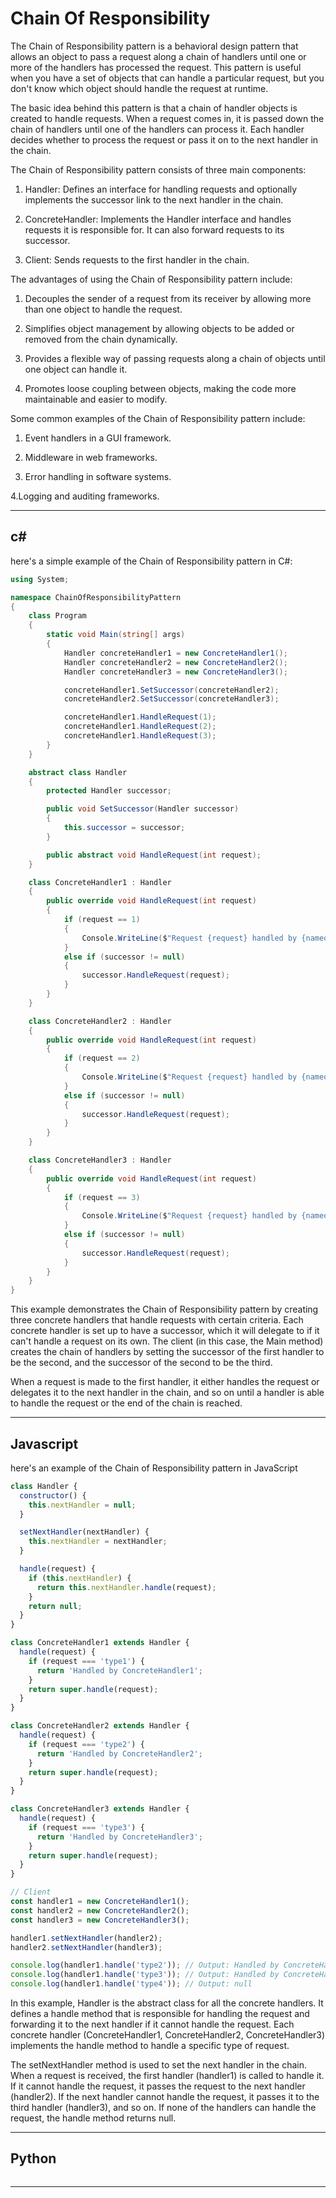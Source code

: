 Chain Of Responsibility
===
The Chain of Responsibility pattern is a behavioral design pattern that allows an object to pass a request along a chain of handlers until one or more of the handlers has processed the request. This pattern is useful when you have a set of objects that can handle a particular request, but you don't know which object should handle the request at runtime.

The basic idea behind this pattern is that a chain of handler objects is created to handle requests. When a request comes in, it is passed down the chain of handlers until one of the handlers can process it. Each handler decides whether to process the request or pass it on to the next handler in the chain.

The Chain of Responsibility pattern consists of three main components:

1. Handler: Defines an interface for handling requests and optionally implements the successor link to the next handler in the chain.

2. ConcreteHandler: Implements the Handler interface and handles requests it is responsible for. It can also forward requests to its successor.

3. Client: Sends requests to the first handler in the chain.

The advantages of using the Chain of Responsibility pattern include:

1. Decouples the sender of a request from its receiver by allowing more than one object to handle the request.

2. Simplifies object management by allowing objects to be added or removed from the chain dynamically.

3. Provides a flexible way of passing requests along a chain of objects until one object can handle it.

4. Promotes loose coupling between objects, making the code more maintainable and easier to modify.

Some common examples of the Chain of Responsibility pattern include:

1. Event handlers in a GUI framework.

2. Middleware in web frameworks.

3. Error handling in software systems.

4.Logging and auditing frameworks.

---

## c#
here's a simple example of the Chain of Responsibility pattern in C#:
```cs
using System;

namespace ChainOfResponsibilityPattern
{
    class Program
    {
        static void Main(string[] args)
        {
            Handler concreteHandler1 = new ConcreteHandler1();
            Handler concreteHandler2 = new ConcreteHandler2();
            Handler concreteHandler3 = new ConcreteHandler3();

            concreteHandler1.SetSuccessor(concreteHandler2);
            concreteHandler2.SetSuccessor(concreteHandler3);

            concreteHandler1.HandleRequest(1);
            concreteHandler1.HandleRequest(2);
            concreteHandler1.HandleRequest(3);
        }
    }

    abstract class Handler
    {
        protected Handler successor;

        public void SetSuccessor(Handler successor)
        {
            this.successor = successor;
        }

        public abstract void HandleRequest(int request);
    }

    class ConcreteHandler1 : Handler
    {
        public override void HandleRequest(int request)
        {
            if (request == 1)
            {
                Console.WriteLine($"Request {request} handled by {nameof(ConcreteHandler1)}");
            }
            else if (successor != null)
            {
                successor.HandleRequest(request);
            }
        }
    }

    class ConcreteHandler2 : Handler
    {
        public override void HandleRequest(int request)
        {
            if (request == 2)
            {
                Console.WriteLine($"Request {request} handled by {nameof(ConcreteHandler2)}");
            }
            else if (successor != null)
            {
                successor.HandleRequest(request);
            }
        }
    }

    class ConcreteHandler3 : Handler
    {
        public override void HandleRequest(int request)
        {
            if (request == 3)
            {
                Console.WriteLine($"Request {request} handled by {nameof(ConcreteHandler3)}");
            }
            else if (successor != null)
            {
                successor.HandleRequest(request);
            }
        }
    }
}

```
This example demonstrates the Chain of Responsibility pattern by creating three concrete handlers that handle requests with certain criteria. Each concrete handler is set up to have a successor, which it will delegate to if it can't handle a request on its own. The client (in this case, the Main method) creates the chain of handlers by setting the successor of the first handler to be the second, and the successor of the second to be the third.

When a request is made to the first handler, it either handles the request or delegates it to the next handler in the chain, and so on until a handler is able to handle the request or the end of the chain is reached.


---
## Javascript
here's an example of the Chain of Responsibility pattern in JavaScript 

```js
class Handler {
  constructor() {
    this.nextHandler = null;
  }

  setNextHandler(nextHandler) {
    this.nextHandler = nextHandler;
  }

  handle(request) {
    if (this.nextHandler) {
      return this.nextHandler.handle(request);
    }
    return null;
  }
}

class ConcreteHandler1 extends Handler {
  handle(request) {
    if (request === 'type1') {
      return 'Handled by ConcreteHandler1';
    }
    return super.handle(request);
  }
}

class ConcreteHandler2 extends Handler {
  handle(request) {
    if (request === 'type2') {
      return 'Handled by ConcreteHandler2';
    }
    return super.handle(request);
  }
}

class ConcreteHandler3 extends Handler {
  handle(request) {
    if (request === 'type3') {
      return 'Handled by ConcreteHandler3';
    }
    return super.handle(request);
  }
}

// Client
const handler1 = new ConcreteHandler1();
const handler2 = new ConcreteHandler2();
const handler3 = new ConcreteHandler3();

handler1.setNextHandler(handler2);
handler2.setNextHandler(handler3);

console.log(handler1.handle('type2')); // Output: Handled by ConcreteHandler2
console.log(handler1.handle('type3')); // Output: Handled by ConcreteHandler3
console.log(handler1.handle('type4')); // Output: null

```
In this example, Handler is the abstract class for all the concrete handlers. It defines a handle method that is responsible for handling the request and forwarding it to the next handler if it cannot handle the request. Each concrete handler (ConcreteHandler1, ConcreteHandler2, ConcreteHandler3) implements the handle method to handle a specific type of request.

The setNextHandler method is used to set the next handler in the chain. When a request is received, the first handler (handler1) is called to handle it. If it cannot handle the request, it passes the request to the next handler (handler2). If the next handler cannot handle the request, it passes it to the third handler (handler3), and so on. If none of the handlers can handle the request, the handle method returns null.


---
## Python

```py

```


---
